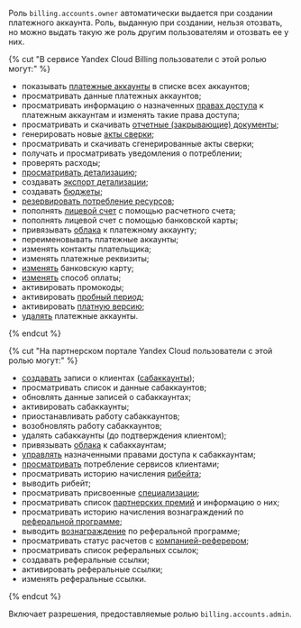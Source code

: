 Роль `billing.accounts.owner` автоматически выдается при создании платежного аккаунта. Роль, выданную при создании, нельзя отозвать, но можно выдать такую же роль другим пользователям и отозвать ее у них.

{% cut "В сервисе Yandex Cloud Billing пользователи с этой ролью могут:" %}

* показывать [платежные аккаунты](../../../billing/concepts/billing-account.md) в списке всех аккаунтов;
* просматривать данные платежных аккаунтов;
* просматривать информацию о назначенных [правах доступа](../../../iam/concepts/access-control/index.md) к платежным аккаунтам и изменять такие права доступа;
* просматривать и скачивать [отчетные (закрывающие) документы](../../../billing/payment/documents.md);
* генерировать новые [акты сверки](../../../billing/concepts/act.md#reconciliation-report);
* просматривать и скачивать сгенерированные акты сверки;
* получать и просматривать уведомления о потреблении;
* проверять расходы;
* [просматривать детализацию](../../../billing/operations/check-charges.md);
* создавать [экспорт детализации](../../../billing/operations/get-folder-report.md);
* создавать [бюджеты](../../../billing/concepts/budget.md);
* [резервировать потребление ресурсов](../../../billing/concepts/cvos.md);
* пополнять [лицевой счет](../../../billing/concepts/personal-account.md) с помощью расчетного счета;
* пополнять лицевой счет с помощью банковской карты;
* привязывать [облака](../../../organization/concepts/manage-services.md#cloud) к платежному аккаунту;
* переименовывать платежные аккаунты;
* изменять контакты плательщика;
* изменять платежные реквизиты;
* [изменять](../../../billing/operations/pin-card.md#change_card) банковскую карту;
* [изменять](../../../billing/operations/change-payment-method.md) способ оплаты;
* активировать промокоды;
* активировать [пробный период](../../../billing/concepts/trial-period.md);
* активировать [платную версию](../../../getting-started/free-trial/concepts/upgrade-to-paid.md);
* [удалять](../../../billing/operations/delete-account.md) платежные аккаунты.

{% endcut %}

{% cut "На партнерском портале Yandex Cloud пользователи с этой ролью могут:" %}

* [создавать](../../../partner/program/var-pin-client.md#client-entry) записи о клиентах ([сабаккаунты](../../../partner/terms.md#sub-account));
* просматривать список и данные сабаккаунтов;
* обновлять данные записей о сабаккаунтах;
* активировать сабаккаунты;
* приостанавливать работу сабаккаунтов;
* возобновлять работу сабаккаунтов;
* удалять сабаккаунты (до подтверждения клиентом);
* привязывать [облака](../../../organization/concepts/manage-services.md#cloud) к сабаккаунтам;
* [управлять](../../../partner/operations/access/partners-account.md) назначенными правами доступа к сабаккаунтам;
* [просматривать](../../../partner/operations/get-client-stat.md) потребление сервисов клиентами;
* просматривать историю начисления [рибейта](../../../partner/terms.md#rebate);
* выводить рибейт;
* просматривать присвоенные [специализации](../../../partner/specializations/index.md);
* просматривать список [партнерских премий](../../../partner/portal.md#premium) и информацию о них;
* просматривать историю начисления вознаграждений по [реферальной программе](../../../partner/program/referral.md);
* выводить [вознаграждение](../../../partner/program/referral.md#premium) по реферальной программе;
* просматривать статус расчетов с [компанией-реферером](../../../partner/terms.md#referral-partner);
* просматривать список реферальных ссылок;
* создавать реферальные ссылки;
* активировать реферальные ссылки;
* изменять реферальные ссылки.

{% endcut %}

Включает разрешения, предоставляемые ролью `billing.accounts.admin`.